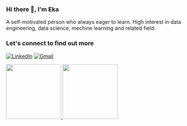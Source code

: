 ### Hi there 👋, I'm Eka
A  self-motivated person who always eager to learn. High interest in data engineering, data science, mechine learning and related field. 

### Let's connect to find out more
<p>
  <a href="https://www.linkedin.com/in/ekaagustina/" target="_blank"><img alt="LinkedIn" src="https://img.shields.io/badge/linkedin-%230077B5.svg?&style=for-the-badge&logo=linkedin&logoColor=white" /></a>
 <a href="https://mail.google.com/mail/?view=cm&fs=1&to=agustina.ekaa27@gmail.com" target="_blank"><img alt="Gmail" src="https://img.shields.io/badge/gmail-D14836?&style=for-the-badge&logo=gmail&logoColor=white"/></a> 
</p>
 
<p align="left">
<a href="https://www.linkedin.com/in/eka-agustina-1864b7165/">
  <img height="150em" src="https://github-readme-stats-eight-theta.vercel.app/api?username=agustinaeka&show_icons=true&theme=algolia&include_all_commits=true&count_private=true"/>
  <img height="150em" src="https://github-readme-stats-eight-theta.vercel.app/api/top-langs/?username=agustinaeka&layout=compact&langs_count=8&theme=algolia"/>
</a>
</p>
  
  












<!--
**agustinaeka/agustinaeka** is a ✨ _special_ ✨ repository because its `README.md` (this file) appears on your GitHub profile.

Here are some ideas to get you started:

- 🔭 I’m currently working on ...
- 🌱 I’m currently learning ...
- 👯 I’m looking to collaborate on ...
- 🤔 I’m looking for help with ...
- 💬 Ask me about ...
- 📫 How to reach me: ...
- 😄 Pronouns: ...
- ⚡ Fun fact: ...
-->

